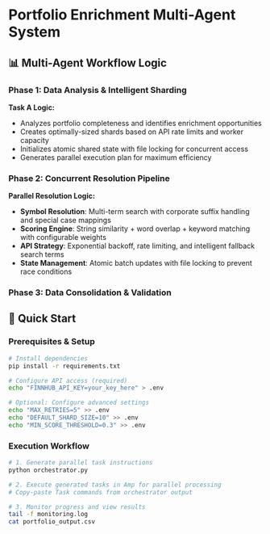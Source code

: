# Portfolio Enrichment Multi-Agent System

## 📊 Multi-Agent Workflow Logic

### Phase 1: Data Analysis & Intelligent Sharding

**Task A Logic:**

- Analyzes portfolio completeness and identifies enrichment opportunities
- Creates optimally-sized shards based on API rate limits and worker capacity
- Initializes atomic shared state with file locking for concurrent access
- Generates parallel execution plan for maximum efficiency

### Phase 2: Concurrent Resolution Pipeline

**Parallel Resolution Logic:**

- **Symbol Resolution**: Multi-term search with corporate suffix handling and special case mappings
- **Scoring Engine**: String similarity + word overlap + keyword matching with configurable weights
- **API Strategy**: Exponential backoff, rate limiting, and intelligent fallback search terms
- **State Management**: Atomic batch updates with file locking to prevent race conditions

### Phase 3: Data Consolidation & Validation

## 🚀 Quick Start

### Prerequisites & Setup

```bash
# Install dependencies
pip install -r requirements.txt

# Configure API access (required)
echo "FINNHUB_API_KEY=your_key_here" > .env

# Optional: Configure advanced settings
echo "MAX_RETRIES=5" >> .env
echo "DEFAULT_SHARD_SIZE=10" >> .env
echo "MIN_SCORE_THRESHOLD=0.3" >> .env
```

### Execution Workflow

```bash
# 1. Generate parallel task instructions
python orchestrator.py

# 2. Execute generated tasks in Amp for parallel processing
# Copy-paste Task commands from orchestrator output

# 3. Monitor progress and view results
tail -f monitoring.log
cat portfolio_output.csv
```
